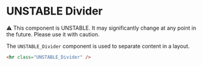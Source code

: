 # UNSTABLE Divider

⚠️ This component is UNSTABLE. It may significantly change at any point in the future.
Please use it with caution.

The `UNSTABLE_Divider` component is used to separate content in a layout.

```html
<hr class="UNSTABLE_Divider" />
```
